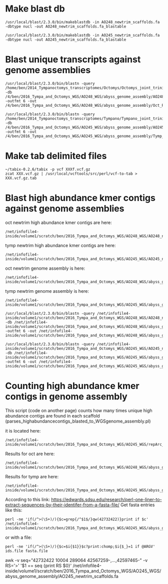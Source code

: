 # Make blast db

```
/usr/local/blast/2.3.0/bin/makeblastdb -in AO248_newtrim_scaffolds.fa -dbtype nucl -out AO248_newtrim_scaffolds.fa_blastable
```
```
/usr/local/blast/2.3.0/bin/makeblastdb -in AO245_newtrim_scaffolds.fa -dbtype nucl -out AO245_newtrim_scaffolds.fa_blastable
```

# Blast unique transcripts against genome assemblies

```
/usr/local/blast/2.3.0/bin/blastn -query /home/ben/2014_Tympanoctomys_transcriptomes/Octomys/Octomys_joint_trinity_assembly_with_concatenated_reads/trinity_out_dir/Octomys_all_transcriptomes_assembled_together_unique.fasta -db /4/ben/2016_Tympa_and_Octomys_WGS/AO248_WGS/abyss_genome_assembly/AO248_newtrim_scaffolds.fa_blastable -outfmt 6 -out /4/ben/2016_Tympa_and_Octomys_WGS/AO248_WGS/abyss_genome_assembly/Oct_RNAseq_blasted_to_Oct_WGS_newtrim_genome_assembly.out
```
```
/usr/local/blast/2.3.0/bin/blastn -query /home/ben/2014_Tympanoctomys_transcriptomes/Tympano/Tympano_joint_trinity_assembly_with_concatenated_reads/trinity_out_dir/Tympa_all_transcriptomes_assembled_together_unique.fasta -db /4/ben/2016_Tympa_and_Octomys_WGS/AO245_WGS/abyss_genome_assembly/AO245_newtrim_scaffolds.fa_blastable -outfmt 6 -out /4/ben/2016_Tympa_and_Octomys_WGS/AO245_WGS/abyss_genome_assembly/Tymp_RNAseq_blasted_to_Tymp_WGS_newtrim_genome_assembly.out
```

# Make tab delimited files

```
~/tabix-0.2.6/tabix -p vcf XXXf.vcf.gz
zcat XXX.vcf.gz | /usr/local/vcftools/src/perl/vcf-to-tab > XXX.vcf.gz.tab
```

# Blast high abundance kmer contigs against genome assemblies

oct newtrim high abundance kmer contigs are here:
```
/net/infofile4-inside/volume1/scratch/ben/2016_Tympa_and_Octomys_WGS/AO248_WGS/AO248_newtrim_kmer_31/velvet_repeat_lib/contigs.fa
```

tymp newtrim high abundance kmer contigs are here:
```
/net/infofile4-inside/volume1/scratch/ben/2016_Tympa_and_Octomys_WGS/AO245_WGS/AO245_newtrim_kmer_31/velvet_repeat_lib/contigs.fa
```

oct newtrim genome assembly is here:
```
/net/infofile4-inside/volume1/scratch/ben/2016_Tympa_and_Octomys_WGS/AO248_WGS/abyss_genome_assembly/AO248_newtrim_scaffolds.fa
```
tymp newtrim genome assembly is here:
```
/net/infofile4-inside/volume1/scratch/ben/2016_Tympa_and_Octomys_WGS/AO245_WGS/abyss_genome_assembly/AO245_newtrim_scaffolds.fa
```


```
/usr/local/blast/2.3.0/bin/blastn -query /net/infofile4-inside/volume1/scratch/ben/2016_Tympa_and_Octomys_WGS/AO248_WGS/AO248_newtrim_kmer_31/velvet_repeat_lib/contigs.fa -db /net/infofile4-inside/volume1/scratch/ben/2016_Tympa_and_Octomys_WGS/AO248_WGS/abyss_genome_assembly/AO248_newtrim_scaffolds.fa_blastable -outfmt 6 -out /net/infofile4-inside/volume1/scratch/ben/2016_Tympa_and_Octomys_WGS/AO248_WGS/abyss_genome_assembly/Oct_highabundancekmercontig_blasted_to_Oct_WGS_newtrim_genome_assembly.out
```
```
/usr/local/blast/2.3.0/bin/blastn -query /net/infofile4-inside/volume1/scratch/ben/2016_Tympa_and_Octomys_WGS/AO245_WGS/AO245_newtrim_kmer_31/velvet_repeat_lib/contigs.fa -db /net/infofile4-inside/volume1/scratch/ben/2016_Tympa_and_Octomys_WGS/AO245_WGS/abyss_genome_assembly/AO245_newtrim_scaffolds.fa_blastable -outfmt 6 -out /net/infofile4-inside/volume1/scratch/ben/2016_Tympa_and_Octomys_WGS/AO245_WGS/abyss_genome_assembly/Tymp_highabundancekmercontig_blasted_to_Tymp_WGS_newtrim_genome_assembly.out
```

# Counting high abundance kmer contigs in genome assembly
This script (code on another page) counts how many times unique high abundance contigs are found in each scaffold (parses_highabundancecontigs_blasted_to_WGSgenome_assembly.pl)

it is located here:
```
/net/infofile4-inside/volume1/scratch/ben/2016_Tympa_and_Octomys_WGS/AO245_WGS/repArc_kmer_29/velvet_repeat_lib/parses_highabundancecontigs_blasted_to_WGSgenome_assembly.pl
```

Results for oct are here:

```
/net/infofile4-inside/volume1/scratch/ben/2016_Tympa_and_Octomys_WGS/AO248_WGS/abyss_genome_assembly/oct_newtrim_highcontigs_to_oct_newtrim_genome.out
```

Results for tymp are here:
```
/net/infofile4-inside/volume1/scratch/ben/2016_Tympa_and_Octomys_WGS/AO245_WGS/abyss_genome_assembly/tymp_newtrim_highcontigs_to_tymp_newtrim_genome.out
```
According to this link: https://edwards.sdsu.edu/research/perl-one-liner-to-extract-sequences-by-their-identifer-from-a-fasta-file/
Get fasta entries like this:
```
perl -ne 'if(/^>(\S+)/){$c=grep{/^$1$/}qw(42732422)}print if $c' /net/infofile4-inside/volume1/scratch/ben/2016_Tympa_and_Octomys_WGS/AO245_WGS/abyss_genome_assembly/AO245_newtrim_scaffolds.fa
```
or with a file:
```
perl -ne 'if(/^>(\S+)/){$c=$i{$1}}$c?print:chomp;$i{$_}=1 if @ARGV' ids.file fasta.file
```

awk -v seq="42732422 10004 289064 42567259-,...,42597465-" -v RS='>' '$1 == seq {print RS $0}' /net/infofile4-inside/volume1/scratch/ben/2016_Tympa_and_Octomys_WGS/AO245_WGS/abyss_genome_assembly/AO245_newtrim_scaffolds.fa
